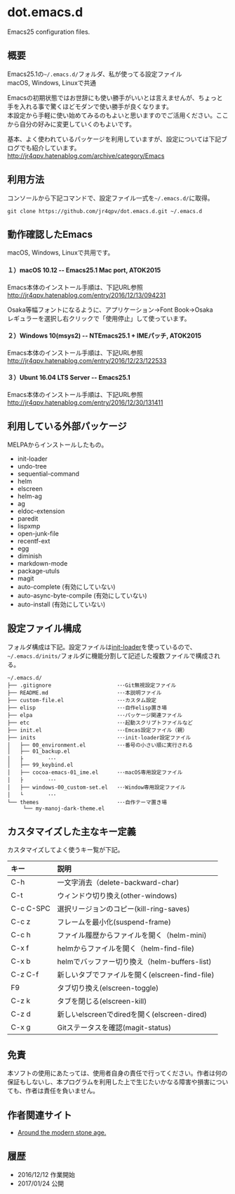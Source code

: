 dot.emacs.d
============
Emacs25 configuration files.

概要
----
Emacs25.1の`~/.emacs.d/`フォルダ、私が使ってる設定ファイル  
macOS, Windows, Linuxで共通

Emacsの初期状態ではお世辞にも使い勝手がいいとは言えませんが、ちょっと手を入れる事で驚くほどモダンで使い勝手が良くなります。  
本設定から手軽に使い始めてみるのもよいと思いますのでご活用ください。ここから自分の好みに変更していくのもよいです。

基本、よく使われているパッケージを利用していますが、設定については下記ブログでも紹介しています。  
<http://jr4qpv.hatenablog.com/archive/category/Emacs>

利用方法
---------
コンソールから下記コマンドで、設定ファイル一式を`~/.emacs.d/`に取得。

```
git clone https://github.com/jr4qpv/dot.emacs.d.git ~/.emacs.d
```

動作確認したEmacs
-------------------
macOS, Windows, Linuxで共用です。

#### １）macOS 10.12 -- Emacs25.1 Mac port, ATOK2015
Emacs本体のインストール手順は、下記URL参照  
<http://jr4qpv.hatenablog.com/entry/2016/12/13/094231>

Osaka等幅フォントになるように、アプリケーション→Font Book→Osaka  
レギュラーを選択し右クリックで「使用停止」して使っています。

#### ２）Windows 10(msys2) -- NTEmacs25.1 + IMEパッチ, ATOK2015
Emacs本体のインストール手順は、下記URL参照  
<http://jr4qpv.hatenablog.com/entry/2016/12/23/122533>

#### ３）Ubunt 16.04 LTS Server -- Emacs25.1
Emacs本体のインストール手順は、下記URL参照  
<http://jr4qpv.hatenablog.com/entry/2016/12/30/131411>

利用している外部パッケージ
-----------------------------
MELPAからインストールしたもの。

* init-loader
* undo-tree
* sequential-command
* helm
* elscreen
* helm-ag
* ag
* eldoc-extension
* paredit
* lispxmp
* open-junk-file
* recentf-ext
* egg
* diminish
* markdown-mode
* package-utuls
* magit
* auto-complete  (有効にしていない)
* auto-async-byte-compile  (有効にしていない)
* auto-install  (有効にしていない)

設定ファイル構成
------------------
フォルダ構成は下記。設定ファイルは[init-loader](http://jr4qpv.hatenablog.com/entry/2017/01/08/171320)を使っているので、`~/.emacs.d/inits/`フォルダに機能分割して記述した複数ファイルで構成される。

```
~/.emacs.d/
├── .gitignore                     ･･･Git無視設定ファイル
├── README.md                      ･･･本説明ファイル 
├── custom-file.el                 ･･･カスタム設定
├── elisp                          ･･･自作elisp置き場
├── elpa                           ･･･パッケージ関連ファイル
├── etc                            ･･･起動スクリプトファイルなど
├── init.el                        ･･･Emcas設定ファイル（親）
├── inits                          ･･･init-loader設定ファイル
│   ├── 00_environment.el          ･･･番号の小さい順に実行される
│   ├── 01_backup.el
│   ├        ･･･
│   ├── 99_keybind.el
│   ├── cocoa-emacs-01_ime.el      ･･･macOS専用設定ファイル
│   ├        ･･･
│   ├── windows-00_custom-set.el   ･･･Window専用設定ファイル
│   └        ･･･
└── themes                         ･･･自作テーマ置き場
     └── my-manoj-dark-theme.el
```

カスタマイズした主なキー定義
-------------------------------
カスタマイズしてよく使うキー覧が下記。

|キー      | 説明                                           |
|:---------|:-----------------------------------------------|
|C-h       |一文字消去（delete-backward-char)               |
|C-t       |ウィンドウ切り換え(other-windows)               |
|C-c C-SPC |選択リージョンのコピー(kill-ring-saves)         |
|C-c z     |フレームを最小化(suspend-frame)                 |
|C-c h     |ファイル履歴からファイルを開く（helm-mini)      |
|C-x f     |helmからファイルを開く（helm-find-file)         |
|C-x b     |helmでバッファー切り換え（helm-buffers-list)    |
|C-z C-f   |新しいタブでファイルを開く(elscreen-find-file)  |
|F9        |タブ切り換え(elscreen-toggle)                   |
|C-z k     |タブを閉じる(elscreen-kill)                     |
|C-z d     |新しいelscreenでdiredを開く(elscreen-dired)     |
|C-x g     |Gitステータスを確認(magit-status)               |

免責
----
本ソフトの使用にあたっては、使用者自身の責任で行ってください。作者は何の保証もしないし、本プログラムを利用した上で生じたいかなる障害や損害についても、作者は責任を負いません。

作者関連サイト
---------------
* [Around the modern stone age.](http://jr4qpv.hatenablog.com/)

履歴
----
* 2016/12/12 作業開始
* 2017/01/24 公開

